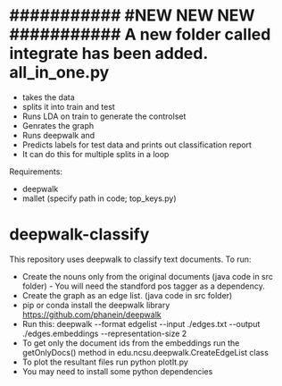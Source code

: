 ###########
#NEW NEW NEW
###########
A new folder called integrate has been added. 
all_in_one.py 
=============
- takes the data
- splits it into train and test 
- Runs LDA on train to generate the controlset
- Genrates the graph
- Runs deepwalk and
- Predicts labels for test data and prints out classification report
- It can do this for multiple splits in a loop

Requirements:
- deepwalk
- mallet (specify path in code; top_keys.py)









# deepwalk-classify
This repository uses deepwalk to classify text documents. To run:
- Create the nouns only from the original documents (java code in src folder) - You will need the standford pos tagger as a dependency.
- Create the graph as an edge list. (java code in src folder)
- pip or conda install the deepwalk library https://github.com/phanein/deepwalk
- Run this:
deepwalk --format edgelist --input ./edges.txt --output ./edges.embeddings --representation-size 2
- To get only the document ids from the embeddings run the getOnlyDocs() method in edu.ncsu.deepwalk.CreateEdgeList class
- To plot the resultant files run python plotIt.py
- You may need to install some python dependencies
